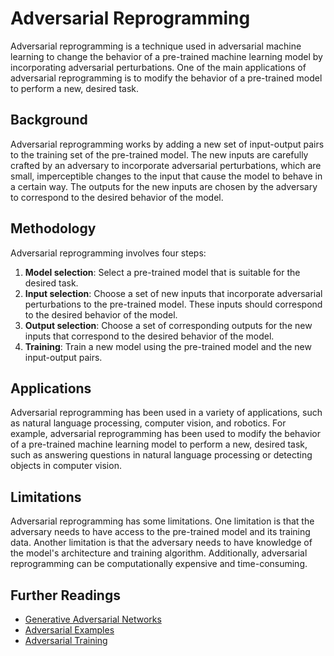 # Adversarial Reprogramming

Adversarial reprogramming is a technique used in adversarial machine learning to change the behavior of a pre-trained machine learning model by incorporating adversarial perturbations. One of the main applications of adversarial reprogramming is to modify the behavior of a pre-trained model to perform a new, desired task. 

## Background

Adversarial reprogramming works by adding a new set of input-output pairs to the training set of the pre-trained model. The new inputs are carefully crafted by an adversary to incorporate adversarial perturbations, which are small, imperceptible changes to the input that cause the model to behave in a certain way. The outputs for the new inputs are chosen by the adversary to correspond to the desired behavior of the model.

## Methodology

Adversarial reprogramming involves four steps:

1. **Model selection**: Select a pre-trained model that is suitable for the desired task.
2. **Input selection**: Choose a set of new inputs that incorporate adversarial perturbations to the pre-trained model. These inputs should correspond to the desired behavior of the model.
3. **Output selection**: Choose a set of corresponding outputs for the new inputs that correspond to the desired behavior of the model.
4. **Training**: Train a new model using the pre-trained model and the new input-output pairs.

## Applications

Adversarial reprogramming has been used in a variety of applications, such as natural language processing, computer vision, and robotics. For example, adversarial reprogramming has been used to modify the behavior of a pre-trained machine learning model to perform a new, desired task, such as answering questions in natural language processing or detecting objects in computer vision.

## Limitations

Adversarial reprogramming has some limitations. One limitation is that the adversary needs to have access to the pre-trained model and its training data. Another limitation is that the adversary needs to have knowledge of the model's architecture and training algorithm. Additionally, adversarial reprogramming can be computationally expensive and time-consuming.

## Further Readings

- [Generative Adversarial Networks](generative_adversarial_networks)
- [Adversarial Examples](adversarial_examples)
- [Adversarial Training](adversarial_training)
